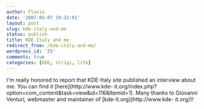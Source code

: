 ```yaml
---
author: Flavio
date: '2007-05-07 19:32:01'
layout: post
slug: kde-italy-and-me
status: publish
title: KDE Italy and me
redirect_from: /kde-italy-and-me/
wordpress_id: '25'
comments: true
categories: [KDE, strigi, life]
---
```


I'm really honored to report that KDE-Italy site published an interview about
me. You can find it [here](http://www.kde-
it.org/index.php?option=com_content&task=view&id=116&Itemid=1). Many thanks to
Giovanni Venturi, webmaster and maintainer of [kde-it.org](http://www.kde-
it.org/)!

